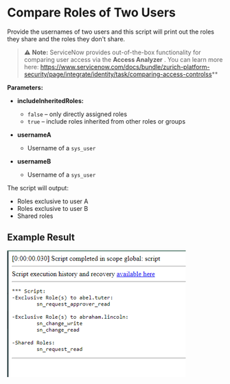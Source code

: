 # Compare Roles of Two Users

Provide the usernames of two users and this script will print out the roles they share and the roles they don't share.

> ⚠️ **Note:** ServiceNow provides out-of-the-box functionality for comparing user access via the **Access Analyzer** . You can learn more here: https://www.servicenow.com/docs/bundle/zurich-platform-security/page/integrate/identity/task/comparing-access-controlss**
>
**Parameters:** 
- **includeInheritedRoles:**
  - `false` – only directly assigned roles  
  - `true` – include roles inherited from other roles or groups

- **usernameA**  
  - Username of a `sys_user`

- **usernameB**  
  - Username of a `sys_user`

The script will output:
- Roles exclusive to user A
- Roles exclusive to user B
- Shared roles


## Example Result
![compare-roles](example-output.PNG)

